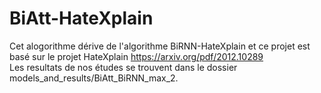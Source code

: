# BiAtt-HateXplain  
Cet alogorithme dérive de l'algorithme BiRNN-HateXplain et ce projet est basé sur le projet HateXplain https://arxiv.org/pdf/2012.10289  
Les resultats de nos études se trouvent dans le dossier models_and_results/BiAtt_BiRNN_max_2. 


